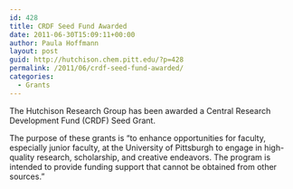 ```yaml
---
id: 428
title: CRDF Seed Fund Awarded
date: 2011-06-30T15:09:11+00:00
author: Paula Hoffmann
layout: post
guid: http://hutchison.chem.pitt.edu/?p=428
permalink: /2011/06/crdf-seed-fund-awarded/
categories:
  - Grants
---
```

The Hutchison Research Group has been awarded a Central Research Development Fund (CRDF) Seed Grant.

The purpose of these grants is &#8220;to enhance opportunities for faculty, especially junior faculty, at the University of Pittsburgh to engage in high-quality research, scholarship, and creative endeavors. The program is intended to provide funding support that cannot be obtained from other sources.&#8221;